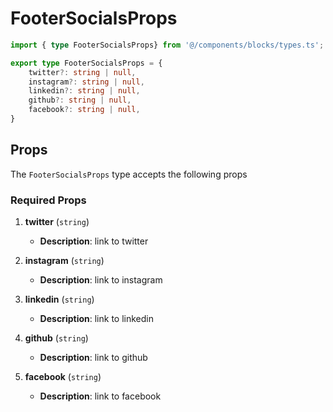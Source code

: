 # FooterSocialsProps

```typescript
import { type FooterSocialsProps} from '@/components/blocks/types.ts';
```

```typescript
export type FooterSocialsProps = {
    twitter?: string | null,
    instagram?: string | null,
    linkedin?: string | null,
    github?: string | null,
    facebook?: string | null,
}
```

## Props

The `FooterSocialsProps` type accepts the following props

### Required Props

1. **twitter** (`string`)
    - **Description**: link to twitter

2. **instagram** (`string`)
    - **Description**: link to instagram

3. **linkedin** (`string`)
    - **Description**: link to linkedin

2. **github** (`string`)
    - **Description**: link to github

3. **facebook** (`string`)
    - **Description**: link to facebook